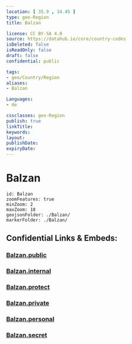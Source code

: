 ```yaml
---
location: [ 35.9 , 14.45 ] 
type: geo-Region
title: Balzan

license: CC BY-SA 4.0
source: https://datahub.io/core/country-codes
isDeleted: false
isReadOnly: false
draft: false
confidential: public

tags:
- geo/Country/Region
aliases:
- Balzan

Languages:
- de

cssclasses: geo-Region
publish: true
linkTitle: 
keywords: 
layout: 
publishDate: 
expiryDate: 
---
```


# Balzan

```leaflet
id: Balzan
zoomFeatures: true 
minZoom: 2 
maxZoom: 18
geojsonFolder: ./Balzan/
markerFolder: ./Balzan/
```


## Confidential Links & Embeds: 

### [Balzan.public](/_public/\Earth\Continent\Europe\Europe~South\Malta\Regions~Malta\Ċentrali\counties~ĊentraliBalzan.public.md) 

### [Balzan.internal](/_internal/\Earth\Continent\Europe\Europe~South\Malta\Regions~Malta\Ċentrali\counties~ĊentraliBalzan.internal.md) 

### [Balzan.protect](/_protect/\Earth\Continent\Europe\Europe~South\Malta\Regions~Malta\Ċentrali\counties~ĊentraliBalzan.protect.md) 

### [Balzan.private](/_private/\Earth\Continent\Europe\Europe~South\Malta\Regions~Malta\Ċentrali\counties~ĊentraliBalzan.private.md) 

### [Balzan.personal](/_personal/\Earth\Continent\Europe\Europe~South\Malta\Regions~Malta\Ċentrali\counties~ĊentraliBalzan.personal.md) 

### [Balzan.secret](/_secret/\Earth\Continent\Europe\Europe~South\Malta\Regions~Malta\Ċentrali\counties~ĊentraliBalzan.secret.md)

